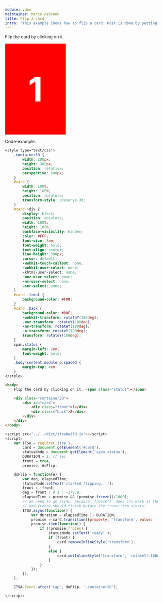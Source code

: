 ```yaml
---
module: vdom
maintainer: Marco Asbreuk
title: Flip a card
intro: "This example shows how to flip a card. Most is done by setting the right css-classes. The transition gets activated by setting a transform-style on the card-div. <br><br>By clicking on the card it gets flipped. There also is some logic that can reverse flipping, even during a transition."
---
```


<style type="text/css">
    .container3D {
        width: 200px;
        height: 300px;
        position: relative;
        -webkit-perspective: 600px;
        -moz-perspective: 600px;
        -ms-perspective: 600px;
        -o-perspective: 600px;
        perspective: 600px;
    }
    #card {
        width: 100%;
        height: 100%;
        position: absolute;
        -webkit-transform-style: preserve-3d;
        -moz-transform-style: preserve-3d;
        -ms-transform-style: preserve-3d;
        -o-transform-style: preserve-3d;
        transform-style: preserve-3d;
    }
    #card >div {
        display: block;
        position: absolute;
        width: 100%;
        height: 100%;
        -webkit-backface-visibility: hidden;
        -moz-backface-visibility: hidden;
        -ms-backface-visibility: hidden;
        -o-backface-visibility: hidden;
        backface-visibility: hidden;
        color: #FFF;
        font-size: 8em;
        font-weight: bold;
        text-align: center;
        line-height: 300px;
        cursor: default;
        -webkit-touch-callout: none;
        -webkit-user-select: none;
        -khtml-user-select: none;
        -moz-user-select: none;
        -ms-user-select: none;
        user-select: none;
    }
    #card .front {
        background-color: #F00;
    }
    #card .back {
        background-color: #00F;
        -webkit-transform: rotateY(180deg);
        -moz-transform: rotateY(180deg);
        -ms-transform: rotateY(180deg);
        -o-transform: rotateY(180deg);
        transform: rotateY(180deg);
    }
    span.status {
        margin-left: 2em;
        font-weight: bold;
    }
    .body-content.module p.spaced {
        margin-top: 4em;
    }
</style>

Flip the card by clicking on it. <span class="status"></span>

<div class="container3D">
    <div id="card">
        <div class="front">1</div>
        <div class="back">2</div>
    </div>
</div>


<p class="spaced">Code-example:</p>

```css
<style type="text/css">
    .container3D {
        width: 200px;
        height: 300px;
        position: relative;
        perspective: 600px;
    }
    #card {
        width: 100%;
        height: 100%;
        position: absolute;
        transform-style: preserve-3d;
    }
    #card >div {
        display: block;
        position: absolute;
        width: 100%;
        height: 100%;
        backface-visibility: hidden;
        color: #FFF;
        font-size: 8em;
        font-weight: bold;
        text-align: center;
        line-height: 300px;
        cursor: default;
        -webkit-touch-callout: none;
        -webkit-user-select: none;
        -khtml-user-select: none;
        -moz-user-select: none;
        -ms-user-select: none;
        user-select: none;
    }
    #card .front {
        background-color: #F00;
    }
    #card .back {
        background-color: #00F;
        -webkit-transform: rotateY(180deg);
        -moz-transform: rotateY(180deg);
        -ms-transform: rotateY(180deg);
        -o-transform: rotateY(180deg);
        transform: rotateY(180deg);
    }
    span.status {
        margin-left: 2em;
        font-weight: bold;
    }
    .body-content.module p.spaced {
        margin-top: 4em;
    }
</style>
```

```html
<body>
    Flip the card by clicking on it. <span class="status"></span>

    <div class="container3D">
        <div id="card">
            <div class="front">1</div>
            <div class="back">2</div>
        </div>
    </div>
</body>
```

```js
<script src="../../dist/itsabuild.js"></script>
<script>
    var ITSA = require('itsa'),
        card = document.getElement('#card'),
        statusNode = document.getElement('span.status'),
        DURATION = 2, // sec
        front = true,
        promise, doFlip;

    doFlip = function(e) {
        var deg, elapsedTime;
        statusNode.setText('started flipping...');
        front = !front;
        deg = front ? 0.1 : -179.9;
        elapsedTime = promise && (promise.freeze()/1000);
        // we need to go async, because `freeze()` does its work at the end of the eventstack
        // and freeze should finish before the transition starts:
        ITSA.async(function() {
            var duration = elapsedTime || DURATION;
            promise = card.transition({property: 'transform', value: 'rotateY('+deg+'deg)', duration: duration}, true);
            promise.then(function() {
                if (!promise.frozen) {
                    statusNode.setText('ready!');
                    if (front) {
                        card.removeInlineStyle('transform');
                    }
                    else {
                        card.setInlineStyle('transform', 'rotateY(-180deg)');
                    }
                }
            });
        });
    };

    ITSA.Event.after('tap', doFlip, '.container3D');

</script>
```

<script src="../../dist/itsabuild-min.js"></script>
<script>
    var ITSA = require('itsa'),
        card = document.getElement('#card'),
        statusNode = document.getElement('span.status'),
        DURATION = 2, // sec
        front = true,
        promise, doFlip;

    doFlip = function(e) {
        var deg, elapsedTime;
        statusNode.setText('started flipping...');
        front = !front;
        deg = front ? 0.1 : -179.9;
        if (promise && !promise.isFulfilled) {
            elapsedTime = (promise.freeze()/1000);
        }
        // we need to go async, because `freeze()` does its work at the end of the eventstack
        // and freeze should finish before the transition starts:
        ITSA.async(function() {
            var duration = elapsedTime || DURATION;
            promise = card.transition({property: 'transform', value: 'rotateY('+deg+'deg)', duration: duration}, true);
            promise.then(function() {
                if (!promise.frozen) {
                    statusNode.setText('ready!');
                    if (front) {
                        card.removeInlineStyle('transform');
                    }
                    else {
                        card.setInlineStyle('transform', 'rotateY(-180deg)');
                    }
                }
            });
        });
    };

    ITSA.Event.after('tap', doFlip, '.container3D');

</script>
